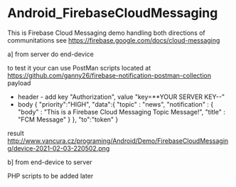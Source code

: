 # Android_FirebaseCloudMessaging
This is Firebase Cloud Messaging demo handling both directions of communitations
see https://firebase.google.com/docs/cloud-messaging

a] from server do end-device

to test it your can use PostMan scripts located at https://github.com/ganny26/firebase-notification-postman-collection
payload
- header - add key "Authorization", value "key=**YOUR SERVER KEY--"
- body
{
  "priority":"HIGH",
  "data":{
      "topic" : "news",
    "notification" : {
      "body" : "This is a Firebase Cloud Messaging Topic Message!",
      "title" : "FCM Message"
      }
  },
  "to":"token"
}

result http://www.vancura.cz/programing/Android/Demo/FirebaseCloudMessaging/device-2021-02-03-220502.png

b] from end-device to server

PHP scripts to be added later
